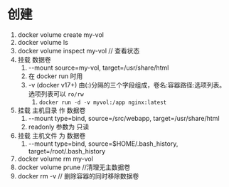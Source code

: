 # 创建

1. docker volume create my-vol
2. docker volume ls
3. docker volume inspect my-vol // 查看状态
4. 挂载 数据卷
   1. --mount source=my-vol, target=/usr/share/html
   2. 在 docker run 时用
   3. -v (docker v17+) 由(:)分隔的三个字段组成，卷名:容器路径:选项列表。选项列表可以 `ro/rw`
      1. `docker run -d -v myvol:/app nginx:latest`
5. 挂载 主机目录 作 数据卷
   1. --mount type=bind, source=/src/webapp, target=/usr/share/html
   2. readonly 参数为 只读
6. 挂载 主机文件 为 数据卷
   1. --mount type=bind, source=$HOME/.bash_history, target=/root/.bash_history
7. docker volume rm my-vol
8. docker volume prune //清理无主数据卷
9. docker rm -v // 删除容器的同时移除数据卷
